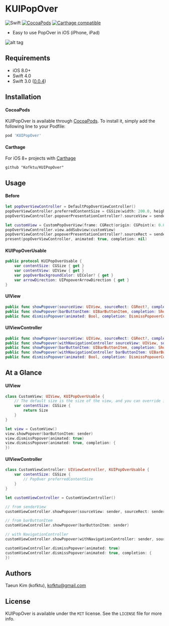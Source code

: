 # KUIPopOver

![Swift](https://img.shields.io/badge/Swift-4.0-orange.svg)
[![CocoaPods](http://img.shields.io/cocoapods/v/KUIPopOver.svg?style=flat)](http://cocoapods.org/?q=name%3AKUIPopOver%20author%3AKofktu)
[![Carthage compatible](https://img.shields.io/badge/Carthage-compatible-4BC51D.svg?style=flat)](https://github.com/Carthage/Carthage)

- Easy to use PopOver in iOS (iPhone, iPad)

![alt tag](Screenshot/KUIPopOver.gif)

## Requirements
- iOS 8.0+
- Swift 4.0
- Swift 3.0 ([0.0.4](https://github.com/Kofktu/KUIPopOver/tree/0.0.4))

## Installation

#### CocoaPods
KUIPopOver is available through [CocoaPods](http://cocoapods.org). To install
it, simply add the following line to your Podfile:

```ruby
pod 'KUIPopOver'
```

#### Carthage
For iOS 8+ projects with [Carthage](https://github.com/Carthage/Carthage)

```
github "Kofktu/KUIPopOver"
```

## Usage

#### Before

```swift
let popOverViewController = DefaultPopOverViewController()
popOverViewController.preferredContentSize = CGSize(width: 200.0, height: 300.0)
popOverViewController.popoverPresentationController?.sourceView = sender

let customView = CustomPopOverView(frame: CGRect(origin: CGPoint(x: 0.0, y: 0.0), size: CGSize(width: 200.0, height: 300.0)))
popOverViewController.view.addSubview(customView)
popOverViewController.popoverPresentationController?.sourceRect = sender.bounds
present(popOverViewController, animated: true, completion: nil)
```

#### KUIPopOverUsable

```swift
public protocol KUIPopOverUsable {
    var contentSize: CGSize { get }
    var contentView: UIView { get }
    var popOverBackgroundColor: UIColor? { get }
    var arrowDirection: UIPopoverArrowDirection { get }
}

```

#### UIView

```swift
public func showPopover(sourceView: UIView, sourceRect: CGRect?, completion: ShowPopoverCompletion?)
public func showPopover(barButtonItem: UIBarButtonItem, completion: ShowPopoverCompletion?)
public func dismissPopover(animated: Bool, completion: DismissPopoverCompletion?)
```

#### UIViewController

```swift
public func showPopover(sourceView: UIView, sourceRect: CGRect?, completion: ShowPopoverCompletion?)
public func showPopover(withNavigationController sourceView: UIView, sourceRect: CGRect?, completion: ShowPopoverCompletion?)
public func showPopover(barButtonItem: UIBarButtonItem, completion: ShowPopoverCompletion?)
public func showPopover(withNavigationController barButtonItem: UIBarButtonItem, completion: ShowPopoverCompletion?)
public func dismissPopover(animated: Bool, completion: DismissPopoverCompletion?)
```

## At a Glance

#### UIView

```swift
class CustomView: UIView, KUIPopOverUsable {
    // The default size is the size of the view, and you can override it if you want to customize it.
    var contentSize: CGSize {
    	return Size
    }
}

let view = CustomView()
view.showPopover(barButtonItem: sender)
view.dismissPopover(animated: true)
view.dismissPopover(animated: true, completion: {
})
```

#### UIViewController

```swift
class CustomViewController: UIViewController, KUIPopOverUsable {
    var contentSize: CGSize {
        // PopOver preferredContentSize
    }
}

let customViewController = CustomViewController()

// from senderView
customViewController.showPopover(sourceView: sender, sourceRect: sender.bounds)

// from barButtonItem
customViewController.showPopover(barButtonItem: sender)

// with NavigationController
customViewController.showPopover(withNavigationController: sender, sourceRect: sender.bounds)

customViewController.dismissPopover(animated: true)
customViewController.dismissPopover(animated: true, completion: {
})
```

## Authors

Taeun Kim (kofktu), <kofktu@gmail.com>

## License

KUIPopOver is available under the ```MIT``` license. See the ```LICENSE``` file for more info.
